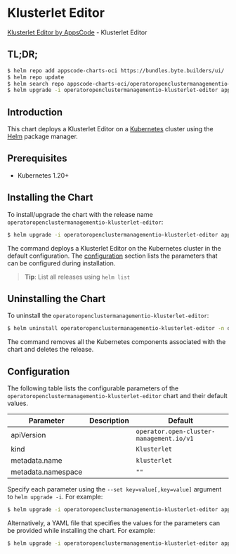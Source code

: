 # Klusterlet Editor

[Klusterlet Editor by AppsCode](https://appscode.com) - Klusterlet Editor

## TL;DR;

```bash
$ helm repo add appscode-charts-oci https://bundles.byte.builders/ui/
$ helm repo update
$ helm search repo appscode-charts-oci/operatoropenclustermanagementio-klusterlet-editor --version=v0.5.0
$ helm upgrade -i operatoropenclustermanagementio-klusterlet-editor appscode-charts-oci/operatoropenclustermanagementio-klusterlet-editor -n default --create-namespace --version=v0.5.0
```

## Introduction

This chart deploys a Klusterlet Editor on a [Kubernetes](http://kubernetes.io) cluster using the [Helm](https://helm.sh) package manager.

## Prerequisites

- Kubernetes 1.20+

## Installing the Chart

To install/upgrade the chart with the release name `operatoropenclustermanagementio-klusterlet-editor`:

```bash
$ helm upgrade -i operatoropenclustermanagementio-klusterlet-editor appscode-charts-oci/operatoropenclustermanagementio-klusterlet-editor -n default --create-namespace --version=v0.5.0
```

The command deploys a Klusterlet Editor on the Kubernetes cluster in the default configuration. The [configuration](#configuration) section lists the parameters that can be configured during installation.

> **Tip**: List all releases using `helm list`

## Uninstalling the Chart

To uninstall the `operatoropenclustermanagementio-klusterlet-editor`:

```bash
$ helm uninstall operatoropenclustermanagementio-klusterlet-editor -n default
```

The command removes all the Kubernetes components associated with the chart and deletes the release.

## Configuration

The following table lists the configurable parameters of the `operatoropenclustermanagementio-klusterlet-editor` chart and their default values.

|     Parameter      | Description |                       Default                       |
|--------------------|-------------|-----------------------------------------------------|
| apiVersion         |             | <code>operator.open-cluster-management.io/v1</code> |
| kind               |             | <code>Klusterlet</code>                             |
| metadata.name      |             | <code>klusterlet</code>                             |
| metadata.namespace |             | <code>""</code>                                     |


Specify each parameter using the `--set key=value[,key=value]` argument to `helm upgrade -i`. For example:

```bash
$ helm upgrade -i operatoropenclustermanagementio-klusterlet-editor appscode-charts-oci/operatoropenclustermanagementio-klusterlet-editor -n default --create-namespace --version=v0.5.0 --set apiVersion=operator.open-cluster-management.io/v1
```

Alternatively, a YAML file that specifies the values for the parameters can be provided while
installing the chart. For example:

```bash
$ helm upgrade -i operatoropenclustermanagementio-klusterlet-editor appscode-charts-oci/operatoropenclustermanagementio-klusterlet-editor -n default --create-namespace --version=v0.5.0 --values values.yaml
```
